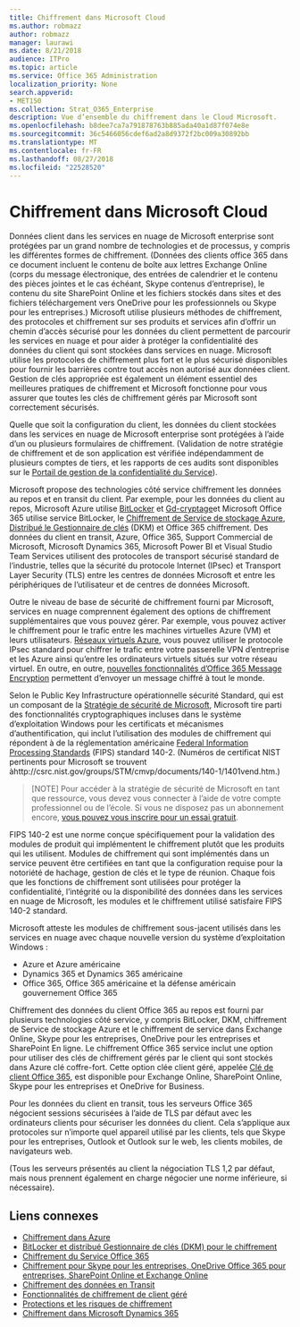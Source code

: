 ```yaml
---
title: Chiffrement dans Microsoft Cloud
ms.author: robmazz
author: robmazz
manager: laurawi
ms.date: 8/21/2018
audience: ITPro
ms.topic: article
ms.service: Office 365 Administration
localization_priority: None
search.appverid:
- MET150
ms.collection: Strat_O365_Enterprise
description: Vue d’ensemble du chiffrement dans le Cloud Microsoft.
ms.openlocfilehash: b8dee7ca7a791878763b885ada40a1d87f074e8e
ms.sourcegitcommit: 36c5466056cdef6ad2a8d9372f2bc009a30892bb
ms.translationtype: MT
ms.contentlocale: fr-FR
ms.lasthandoff: 08/27/2018
ms.locfileid: "22528520"
---
```

# <a name="encryption-in-the-microsoft-cloud"></a>Chiffrement dans Microsoft Cloud

Données client dans les services en nuage de Microsoft enterprise sont protégées par un grand nombre de technologies et de processus, y compris les différentes formes de chiffrement. (Données des clients office 365 dans ce document incluent le contenu de boîte aux lettres Exchange Online (corps du message électronique, des entrées de calendrier et le contenu des pièces jointes et le cas échéant, Skype contenus d’entreprise), le contenu du site SharePoint Online et les fichiers stockés dans sites et des fichiers téléchargement vers OneDrive pour les professionnels ou Skype pour les entreprises.) Microsoft utilise plusieurs méthodes de chiffrement, des protocoles et chiffrement sur ses produits et services afin d’offrir un chemin d’accès sécurisé pour les données du client permettent de parcourir les services en nuage et pour aider à protéger la confidentialité des données du client qui sont stockées dans services en nuage. Microsoft utilise les protocoles de chiffrement plus fort et le plus sécurisé disponibles pour fournir les barrières contre tout accès non autorisé aux données client. Gestion de clés appropriée est également un élément essentiel des meilleures pratiques de chiffrement et Microsoft fonctionne pour vous assurer que toutes les clés de chiffrement gérés par Microsoft sont correctement sécurisés.

Quelle que soit la configuration du client, les données du client stockées dans les services en nuage de Microsoft enterprise sont protégées à l’aide d’un ou plusieurs formulaires de chiffrement. (Validation de notre stratégie de chiffrement et de son application est vérifiée indépendamment de plusieurs comptes de tiers, et les rapports de ces audits sont disponibles sur le [Portail de gestion de la confidentialité du Service](https://aka.ms/stp)).

Microsoft propose des technologies côté service chiffrement les données au repos et en transit du client. Par exemple, pour les données du client au repos, Microsoft Azure utilise [BitLocker](https://docs.microsoft.com/windows/device-security/bitlocker/bitlocker-overview) et [Gd-cryptage](https://en.wikipedia.org/wiki/Dm-crypt)et Microsoft Office 365 utilise service BitLocker, le [Chiffrement de Service de stockage Azure](https://azure.microsoft.com/documentation/articles/storage-service-encryption/), [Distribué le Gestionnaire de clés](https://support.office.com/article/989ba10c-f73f-4efb-ad1b-af3322e5f376) (DKM) et Office 365 chiffrement. Des données du client en transit, Azure, Office 365, Support Commercial de Microsoft, Microsoft Dynamics 365, Microsoft Power BI et Visual Studio Team Services utilisent des protocoles de transport sécurisé standard de l’industrie, telles que la sécurité du protocole Internet (IPsec) et Transport Layer Security (TLS) entre les centres de données Microsoft et entre les périphériques de l’utilisateur et de centres de données Microsoft.

Outre le niveau de base de sécurité de chiffrement fourni par Microsoft, services en nuage comprennent également des options de chiffrement supplémentaires que vous pouvez gérer. Par exemple, vous pouvez activer le chiffrement pour le trafic entre les machines virtuelles Azure (VM) et leurs utilisateurs. [Réseaux virtuels Azure](https://azure.microsoft.com/services/virtual-network/), vous pouvez utiliser le protocole IPsec standard pour chiffrer le trafic entre votre passerelle VPN d’entreprise et les Azure ainsi qu’entre les ordinateurs virtuels situés sur votre réseau virtuel. En outre, en outre, [nouvelles fonctionnalités d’Office 365 Message Encryption](set-up-new-message-encryption-capabilities.md) permettent d’envoyer un message chiffré à tout le monde.

Selon le Public Key Infrastructure opérationnelle sécurité Standard, qui est un composant de la [Stratégie de sécurité de Microsoft](https://servicetrust.microsoft.com/ViewPage/TrustDocuments?command=Download&downloadType=Document&downloadId=5868ecc8-50b7-4f91-b43f-640e2b99e86e&docTab=6d000410-c9e9-11e7-9a91-892aae8839ad_FAQ%20and%20White%20Papers), Microsoft tire parti des fonctionnalités cryptographiques incluses dans le système d’exploitation Windows pour les certificats et mécanismes d’authentification, qui inclut l’utilisation des modules de chiffrement qui répondent à de la réglementation américaine [Federal Information Processing Standards](http://csrc.nist.gov/publications/PubsFIPS.html) (FIPS) standard 140-2. (Numéros de certificat NIST pertinents pour Microsoft se trouvent àhttp://csrc.nist.gov/groups/STM/cmvp/documents/140-1/1401vend.htm.)

> [NOTE] Pour accéder à la stratégie de sécurité de Microsoft en tant que ressource, vous devez vous connecter à l’aide de votre compte professionnel ou de l’école. Si vous ne disposez pas un abonnement encore, [vous pouvez vous inscrire pour un essai gratuit](https://servicetrust.microsoft.com/Home/TrialSubscriptions).

FIPS 140-2 est une norme conçue spécifiquement pour la validation des modules de produit qui implémentent le chiffrement plutôt que les produits qui les utilisent. Modules de chiffrement qui sont implémentés dans un service peuvent être certifiées en tant que la configuration requise pour la notoriété de hachage, gestion de clés et le type de réunion. Chaque fois que les fonctions de chiffrement sont utilisées pour protéger la confidentialité, l’intégrité ou la disponibilité des données dans les services en nuage de Microsoft, les modules et le chiffrement utilisé satisfaire FIPS 140-2 standard.

Microsoft atteste les modules de chiffrement sous-jacent utilisés dans les services en nuage avec chaque nouvelle version du système d’exploitation Windows :
- Azure et Azure américaine
- Dynamics 365 et Dynamics 365 américaine
- Office 365, Office 365 américaine et la défense américain gouvernement Office 365

Chiffrement des données du client Office 365 au repos est fourni par plusieurs technologies côté service, y compris BitLocker, DKM, chiffrement de Service de stockage Azure et le chiffrement de service dans Exchange Online, Skype pour les entreprises, OneDrive pour les entreprises et SharePoint En ligne. Le chiffrement Office 365 service inclut une option pour utiliser des clés de chiffrement gérés par le client qui sont stockés dans Azure clé coffre-fort. Cette option clée client géré, appelée [Clé de client Office 365](https://support.office.com/article/f2cd475a-e592-46cf-80a3-1bfb0fa17697), est disponible pour Exchange Online, SharePoint Online, Skype pour les entreprises et OneDrive for Business.

Pour les données du client en transit, tous les serveurs Office 365 négocient sessions sécurisées à l’aide de TLS par défaut avec les ordinateurs clients pour sécuriser les données du client.  Cela s’applique aux protocoles sur n’importe quel appareil utilisé par les clients, tels que Skype pour les entreprises, Outlook et Outlook sur le web, les clients mobiles, de navigateurs web.

(Tous les serveurs présentés au client la négociation TLS 1,2 par défaut, mais nous prennent également en charge négocier une norme inférieure, si nécessaire).

## <a name="related-links"></a>Liens connexes

- [Chiffrement dans Azure](office-365-azure-encryption.md)
- [BitLocker et distribué Gestionnaire de clés (DKM) pour le chiffrement](office-365-bitlocker-and-distributed-key-manager-for-encryption.md)
- [Chiffrement du Service Office 365](office-365-service-encryption.md)
- [Chiffrement pour Skype pour les entreprises, OneDrive Office 365 pour entreprises, SharePoint Online et Exchange Online](office-365-encryption-for-skype-onedrive-sharepoint-and-exchange.md)
- [Chiffrement des données en Transit](office-365-encryption-for-data-in-transit.md)
- [Fonctionnalités de chiffrement de client géré](office-365-customer-managed-encryption-features.md)
- [Protections et les risques de chiffrement](office-365-encryption-risks-and-protections.md)
- [Chiffrement dans Microsoft Dynamics 365](office-365-encryption-in-microsoft-dynamics-365.md)